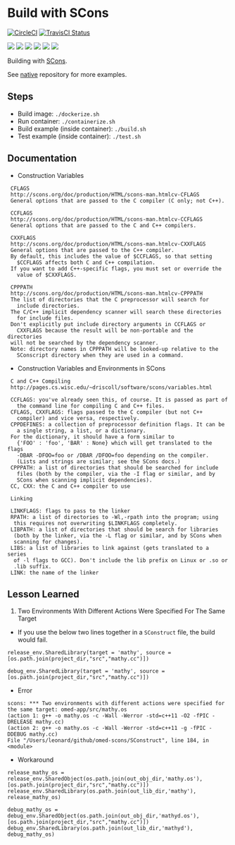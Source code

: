 # Build with SCons

[![CircleCI](https://circleci.com/gh/Praqma/native-example-scons.png?style=shield&circle-token=df3dc5f6efbc2a267f7805f05a5e91d2878be9fd)](https://circleci.com/gh/Praqma/native-example-scons)
[![TravisCI Status](https://travis-ci.org/Praqma/native-example-scons.svg?branch=master)](https://travis-ci.org/Praqma/native-example-scons)

![](https://img.shields.io/github/stars/praqma/native-example-scons.svg)
![](https://img.shields.io/github/forks/praqma/native-example-scons.svg)
![](https://img.shields.io/github/watchers/praqma/native-example-scons.svg)
![](https://img.shields.io/github/tag/praqma/native-example-scons.svg)
![](https://img.shields.io/github/release/praqma/native-example-scons.svg)
![](https://img.shields.io/github/issues/praqma/native-example-scons.svg)

Building with [SCons](http://scons.org/).

See [native](https://github.com/Praqma/native) repository for more examples.

## Steps

* Build image: `./dockerize.sh`
* Run container: `./containerize.sh`
* Build example (inside container): `./build.sh`
* Test example (inside container): `./test.sh`

## Documentation

* Construction Variables

```
 CFLAGS
 http://scons.org/doc/production/HTML/scons-man.htmlcv-CFLAGS
 General options that are passed to the C compiler (C only; not C++).

 CCFLAGS
 http://scons.org/doc/production/HTML/scons-man.htmlcv-CCFLAGS
 General options that are passed to the C and C++ compilers.

 CXXFLAGS
 http://scons.org/doc/production/HTML/scons-man.htmlcv-CXXFLAGS
 General options that are passed to the C++ compiler.
 By default, this includes the value of $CCFLAGS, so that setting
   $CCFLAGS affects both C and C++ compilation.
 If you want to add C++-specific flags, you must set or override the
   value of $CXXFLAGS.

 CPPPATH
 http://scons.org/doc/production/HTML/scons-man.htmlcv-CPPPATH
 The list of directories that the C preprocessor will search for
   include directories.
 The C/C++ implicit dependency scanner will search these directories
   for include files.
 Don't explicitly put include directory arguments in CCFLAGS or
   CXXFLAGS because the result will be non-portable and the directories
 will not be searched by the dependency scanner.
 Note: directory names in CPPPATH will be looked-up relative to the
   SConscript directory when they are used in a command.
```

* Construction Variables and Environments in SCons

```
 C and C++ Compiling
 http://pages.cs.wisc.edu/~driscoll/software/scons/variables.html

 CCFLAGS: you've already seen this, of course. It is passed as part of
   the command line for compiling C and C++ files.
 CFLAGS, CXXFLAGS: flags passed to the C compiler (but not C++
   compiler) and vice versa, respectively.
 CPPDEFINES: a collection of preprocessor definition flags. It can be
   a single string, a list, or a dictionary.
 For the dictionary, it should have a form similar to
   {'FOO' : 'foo', 'BAR' : None} which will get translated to the flags
   -DBAR -DFOO=foo or /DBAR /DFOO=foo depending on the compiler.
   (Lists and strings are similar; see the SCons docs.)
 CPPPATH: a list of directories that should be searched for include
   files (both by the compiler, via the -I flag or similar, and by
   SCons when scanning implicit dependencies).
 CC, CXX: the C and C++ compiler to use

 Linking

 LINKFLAGS: flags to pass to the linker
 RPATH: a list of directories to -Wl,-rpath into the program; using
  this requires not overwriting $LINKFLAGS completely.
 LIBPATH: a list of directories that should be search for libraries
  (both by the linker, via the -L flag or similar, and by SCons when
  scanning for changes).
 LIBS: a list of libraries to link against (gets translated to a series
  of -l flags to GCC). Don't include the lib prefix on Linux or .so or
  .lib suffix.
 LINK: the name of the linker
```

## Lesson Learned

1. Two Environments With Different Actions Were Specified For The Same Target

* If you use the below two lines together in a `SConstruct` file, the build would fail.

```
release_env.SharedLibrary(target = 'mathy', source = [os.path.join(project_dir,"src","mathy.cc")])

debug_env.SharedLibrary(target = 'mathy', source = [os.path.join(project_dir,"src","mathy.cc")])
```

* Error
```
scons: *** Two environments with different actions were specified for the same target: omed-app/src/mathy.os
(action 1: g++ -o mathy.os -c -Wall -Werror -std=c++11 -O2 -fPIC -DRELEASE mathy.cc)
(action 2: g++ -o mathy.os -c -Wall -Werror -std=c++11 -g -fPIC -DDEBUG mathy.cc)
File "/Users/leonard/github/omed-scons/SConstruct", line 184, in <module>
```

* Workaround
```
release_mathy_os = release_env.SharedObject(os.path.join(out_obj_dir,'mathy.os'), [os.path.join(project_dir,"src","mathy.cc")])
release_env.SharedLibrary(os.path.join(out_lib_dir,'mathy'), release_mathy_os)

debug_mathy_os = debug_env.SharedObject(os.path.join(out_obj_dir,'mathyd.os'), [os.path.join(project_dir,"src","mathy.cc")])
debug_env.SharedLibrary(os.path.join(out_lib_dir,'mathyd'), debug_mathy_os)
```
